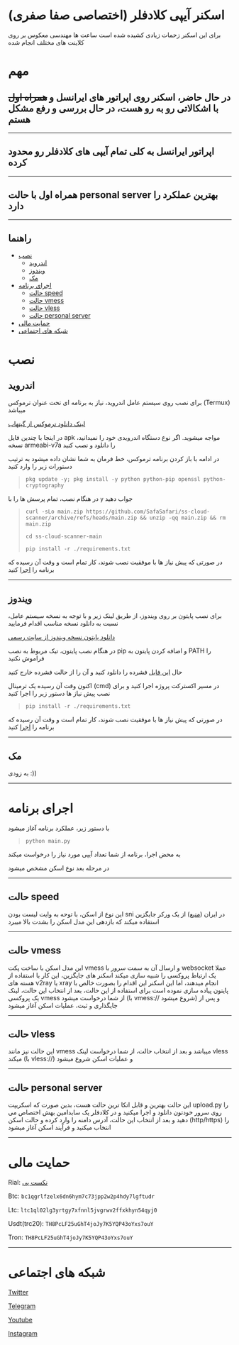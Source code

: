 # اسکنر آیپی کلادفلر (اختصاصی صفا صفری)

برای این اسکنر زحمات زیادی کشیده شده است
ساعت ها مهندسی معکوس بر روی کلاینت های مختلف انجام شده


# مهم
## در حال حاضر، اسکنر روی اپراتور های ایرانسل و ~~همراه اول~~ با اشکالاتی رو به رو هست، در حال بررسی و رفع مشکل هستم
---
## اپراتور ایرانسل به کلی تمام آیپی های کلادفلر رو محدود کرده
---
## همراه اول با حالت personal server بهترین عملکرد را دارد
---
## راهنما
* [نصب](#نصب)
    * [اندروید](#اندروید)
    * [ویندوز](#ویندوز)
    * [مک](#مک)
* [اجرای برنامه](#اجرای-برنامه)
    * [حالت speed](#حالت-speed)
    * [حالت vmess](#حالت-vmess)
    * [حالت vless](#حالت-vless)
    * [حالت personal server](#حالت-personal-server)
* [حمایت مالی](#حمایت-مالی)
* [شبکه های اجتماعی](#شبکه-های-اجتماعی)

# نصب
## اندروید

برای نصب روی سیستم عامل اندروید، نیاز به برنامه ای تحت عنوان ترموکس (Termux) میباشد

[لینک دانلود ترموکس از گیتهاب](https://github.com/termux/termux-app/releases/)

در اینجا با چندین فایل apk مواجه میشوید. اگر نوع دستگاه اندرویدی خود را نمیدانید، نسخه armeabi-v7a را دانلود و نصب کنید

در ادامه با باز کردن برنامه ترموکس، خط فرمان به شما نشان داده میشود
به ترتیب دستورات زیر را وارد کنید

>`pkg update -y; pkg install -y python python-pip openssl python-cryptography`

در هنگام نصب، تمام پرسش ها را با `y` جواب دهید

>`curl -sLo main.zip https://github.com/SafaSafari/ss-cloud-scanner/archive/refs/heads/main.zip && unzip -qq main.zip && rm main.zip`
>
>`cd ss-cloud-scanner-main`
>
>`pip install -r ./requirements.txt`

در صورتی که پیش نیاز ها با موفقیت نصب شوند، کار تمام است و وقت آن رسیده که برنامه را [اجرا](#اجرای-برنامه) کنید

---
## ویندوز

برای نصب پایتون بر روی ویندوز، از طریق لینک زیر و با توجه به نسخه سیستم عامل، نسبت به دانلود نسخه مناسب اقدام فرمایید

[دانلود پایتون نسخه ویندوز از سایت رسمی](https://www.python.org/downloads/windows/)

در هنگام نصب پایتون، تیک مربوط به نصب pip و اضافه کردن پایتون به PATH را فراموش نکنید

حال [این فایل](https://github.com/SafaSafari/ss-cloud-scanner/archive/refs/heads/main.zip) فشرده را دانلود کنید و آن را از حالت فشرده خارج کنید

اکنون وقت آن رسیده یک ترمینال (cmd) در مسیر اکسترکت پروژه اجرا کنید و برای نصب پیش نیاز ها دستور زیر را اجرا کنید

>`pip install -r ./requirements.txt`

در صورتی که پیش نیاز ها با موفقیت نصب شوند، کار تمام است و وقت آن رسیده که برنامه را [اجرا](#اجرای-برنامه) کنید

---
## مک
به زودی :))

---
# اجرای برنامه
با دستور زیر، عملکرد برنامه آغاز میشود

>`python main.py`

به محض اجرا، برنامه از شما تعداد آیپی مورد نیاز را درخواست میکند

در مرحله بعد نوع اسکن مشخص میشود

---
## حالت speed
این نوع از اسکن، با توحه به وایت لیست بودن sni در ایران ([منبع](https://twitter.com/safasafari3/status/1643154352326975488)) از یک ورکر جایگزین استفاده میکند که بازدهی این مدل اسکن را بشدت بالا میبرد

---
## حالت vmess
این مدل اسکن با ساخت پکت vmess و ارسال آن به سمت سرور با websocket عملا یک ارتباط پروکسی را شبیه سازی میکند
اسکنر های جایگزین، این کار با استفاده از هسته های v2ray یا xray انجام میدهند، اما این اسکنر این اقدام را بصورت خالص با پایتون پیاده سازی نموده است
برای استفاده از این حالت، بعد از انتخاب این حالت، لینک یک پروکسی vmess از شما درخواست میشود (با vmess:// شروع میشود) و پس از جایگذاری و ثبت، عملیات اسکن آغاز میشود

---
## حالت vless
این حالت نیز مانند vmess میباشد و بعد از انتخاب حالت، از شما درخواست لینک vless میکند (با vless://) و عملیات اسکن شروع میشود

---
## حالت personal server
این حالت بهترین و قابل اتکا ترین حالت هست، بدین صورت که اسکریپت upload.py را روی سرور خودتون دانلود و اجرا میکنید و در کلادفلر یک سابدامین بهش اختصاص می دهید و بعد از انتخاب این حالت، آدرس دامنه را وارد کرده و حالت اسکن (http/https) را انتخاب میکنید و فرآیند اسکن آغاز میشود

---
# حمایت مالی
Rial: [نکست پی](https://nextpay.org/nx/irp/safa)

Btc: `bc1qgrlfzelx6dn6hym7c73jpp2w2p4hdy7lgftudr`

Ltc: `ltc1ql02lg3yrtgy7xfnnl5jvgrwv2ffxkhyn54qyj0`

Usdt(trc20): `TH8PcLF25uGhT4joJy7K5YQP43oYxs7ouY`

Tron: `TH8PcLF25uGhT4joJy7K5YQP43oYxs7ouY`

---
# شبکه های اجتماعی
[Twitter](https://twitter.com/SafaSafari3)

[Telegram](https://SafaSafari.t.me)

[Youtube](https://youtube.com/@SafaSafari)

[Instagram](https://instagram.com/SafaSafari.ss)